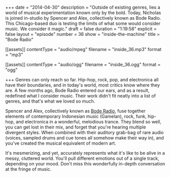+++
date = "2014-04-30"
description = "Outside of existing genres, lies a world of musical experimentation known only by the bold. Today, Nicholas is joined in-studio by Spencer and Alex, collectively known as Bode Radio. This Chicago-based duo is testing the limits of what some would consider music. We consider it magic."
draft = false
duration = "1:19:58"
explicit = false
layout = "episode"
number = 36
show = "inside-the-machine"
title = "Bode Radio"

[[assets]]
  contentType = "audio/mpeg"
  filename = "inside_36.mp3"
  format = "mp3"

[[assets]]
  contentType = "audio/ogg"
  filename = "inside_36.ogg"
  format = "ogg"

+++
Genres can only reach so far. Hip-hop, rock, pop, and electronica all have their boundaries, and in today's world, most critics know where they are. A few months ago, Bode Radio entered our ears, and as a result, redefined what I consider music. Their work didn't fit neatly into a list of genres, and that's what we loved so much.

Spencer and Alex, collectively known as [Bode Radio](https://www.facebook.com/BodeRadio), fuse together elements of contemporary Indonesian music (Gamelan), rock, funk, hip-hop, and electronica in a wonderful, melodious trance. They blend so well, you can get lost in their mix, and forget that you're hearing multiple divergent styles. When combined with their auditory grab-bag of rare audio (voices, sampled drums and cue tones all somehow make their way in), and you've created the musical equivalent of modern art.

It's mesmerizing, and yet, accurately represents what it's like to be alive in a messy, cluttered world. You'll pull different emotions out of a single track, depending on your mood. Don't miss this wonderfully in-depth conversation at the fringe of music.